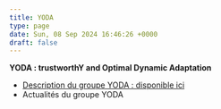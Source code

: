 ```yaml
---
title: YODA
type: page
date: Sun, 08 Sep 2024 16:46:26 +0000
draft: false
---
```


**YODA : trustworthY and Optimal Dynamic Adaptation**

  * [Description du groupe YODA : disponible ici](https://gdr-gpl-2013-2024.imag.fr/Groupes/YODA/Description.html)
  * Actualités du groupe YODA


